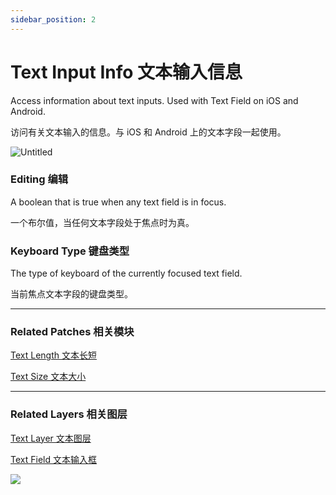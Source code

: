 ```yaml
---
sidebar_position: 2
---
```


# Text Input Info 文本输入信息

Access information about text inputs. Used with Text Field on iOS and Android.

访问有关文本输入的信息。与 iOS 和 Android 上的文本字段一起使用。

![Untitled](https://s3.us-west-2.amazonaws.com/secure.notion-static.com/d8759b2c-06f4-4c92-a9ce-8b6297110755/Untitled.png?X-Amz-Algorithm=AWS4-HMAC-SHA256&X-Amz-Content-Sha256=UNSIGNED-PAYLOAD&X-Amz-Credential=AKIAT73L2G45EIPT3X45%2F20220602%2Fus-west-2%2Fs3%2Faws4_request&X-Amz-Date=20220602T180142Z&X-Amz-Expires=86400&X-Amz-Signature=8ee4c88d184345336e04e328545e094582e030df0e0bd7ea0cd555368c91f893&X-Amz-SignedHeaders=host&response-content-disposition=filename%20%3D%22Untitled.png%22&x-id=GetObject)

### Editing 编辑

A boolean that is true when any text field is in focus.

一个布尔值，当任何文本字段处于焦点时为真。

### Keyboard Type 键盘类型

The type of keyboard of the currently focused text field.

当前焦点文本字段的键盘类型。

------

### Related Patches 相关模块

[Text Length 文本长短](./Text%20Length.md)

[Text Size 文本大小](./Text%20Size.md)

------

### Related Layers 相关图层

[Text Layer 文本图层](./../Layer/Text%20Layer.md)

[Text Field 文本输入框](./../iOS/Text%20Field.md)

![](https://s3.us-west-2.amazonaws.com/secure.notion-static.com/1b5d8de7-bdd0-4e20-a6d4-4f4f2cb1489d/Untitled.png?X-Amz-Algorithm=AWS4-HMAC-SHA256&X-Amz-Content-Sha256=UNSIGNED-PAYLOAD&X-Amz-Credential=AKIAT73L2G45EIPT3X45%2F20220602%2Fus-west-2%2Fs3%2Faws4_request&X-Amz-Date=20220602T180148Z&X-Amz-Expires=86400&X-Amz-Signature=e4f7557b75e5f1fb8399973fae763ba6f4849680cb7c21c71cdfe2d4867a0b5c&X-Amz-SignedHeaders=host&response-content-disposition=filename%20%3D%22Untitled.png%22&x-id=GetObject)
